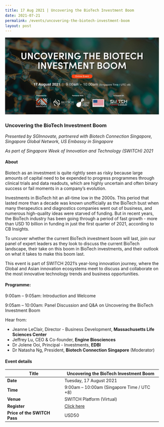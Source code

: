```yaml
---
title: 17 Aug 2021 | Uncovering the BioTech Investment Boom
date: 2021-07-21
permalink: /events/uncovering-the-biotech-investment-boom
layout: post
---
```



![Alt text for image on Isomer site](/images/biotech_2160x1080px_V3_0.jpg)
### Uncovering the BioTech Investment Boom
*Presented by SGInnovate, partnered with Biotech Connection Singapore, Singapore Global Network, US Embassy in Singapore*

*As part of Singapore Week of Innovation and Technology (SWITCH) 2021*

#### About

Biotech as an investment is quite rightly seen as risky because large amounts of capital need to be expended to progress programmes through clinical trials and data readouts, which are highly uncertain and often binary success or fail moments in a company’s evolution.
 
Investments in BioTech hit an all-time low in the 2000s. This period that lasted more than a decade was known unofficially as the BioTech bust when many therapeutics and diagnostics companies went out of business, and numerous high-quality ideas were starved of funding.  But in recent years, the BioTech industry has been going through a period of fast growth - more than USD 10 billion in funding in just the first quarter of 2021, according to CB Insights.
 
To uncover whether the current BioTech investment boom will last, join our panel of expert leaders as they look to discuss the current BioTech landscape, their take on this boom in BioTech investments, and their outlook on what it takes to make this boom last.

This event is part of SWITCH 2021’s year-long innovation journey, where the Global and Asian innovation ecosystems meet to discuss and collaborate on the most innovative technology trends and business opportunities.
 
#### Programme:
9:00am – 9:05am: Introduction and Welcome

9:05am – 10:00am: Panel Discussion and Q&A on Uncovering the BioTech Investment Boom

Hear from:
- Jeanne LeClair, Director - Business Development, **Massachusetts Life Sciences Center**
- Jeffrey Lu, CEO & Co-founder, **Engine Biosciences**
- Dr Jolene Ooi, Principal - Investments, **EDBI**
- Dr Natasha Ng, President, **Biotech Connection Singapore** (Moderator)

#### Event details


| **Title** | Uncovering the BioTech Investment Boom|
| -------- | -------- |
|**Date** | Tuesday, 17 August 2021 
| **Time**    | 9:00am – 10:00am (Singapore Time / UTC +8) |
|**Venue** | SWITCH Platform (Virtual)
| **Register** | [Click here](https://events.hubilo.com/switchsg/register) |
|**Price of the SWITCH Pass** | USD50